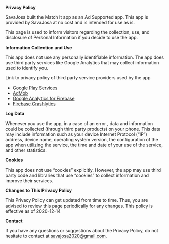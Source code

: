 **Privacy Policy**
 
SavaJosa built the Match It app as an Ad Supported app. This app is provided by SavaJosa at no cost and is intended for use as is.
 
This page is used to inform visitors regarding the collection, use, and disclosure of Personal Information if you decide to use the app.
 
**Information Collection and Use**
 
This app does not use any personally identifiable information. The app does use third party services like Google Analytics that may collect information used to identify you.
 
Link to privacy policy of third party service providers used by the app
 
*   [Google Play Services](https://www.google.com/policies/privacy/)
*   [AdMob](https://support.google.com/admob/answer/6128543?hl=en)
*   [Google Analytics for Firebase](https://firebase.google.com/policies/analytics)
*   [Firebase Crashlytics](https://firebase.google.com/support/privacy/)
 
**Log Data**
 
Whenever you use the app, in a case of an error , data and information could be collected (through third party products) on your phone. This data may include information such as your device Internet Protocol (“IP”) address, device name, operating system version, the configuration of the app when utilizing the service, the time and date of your use of the service, and other statistics.
 
**Cookies**
 
This app does not use “cookies” explicitly. However, the app may use third party code and libraries that use “cookies” to collect information and improve their services. 
 
**Changes to This Privacy Policy**
 
This Privacy Policy can get updated from time to time. Thus, you are advised to review this page periodically for any changes.  This policy is effective as of 2020-12-14
 
**Contact**
 
If you have any questions or suggestions about the Privacy Policy, do not hesitate to contact at savajosa2020@gmail.com.
